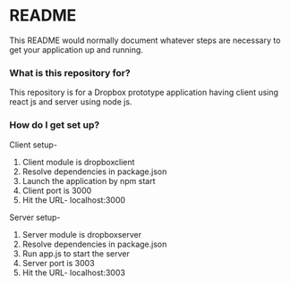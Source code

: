 # README #

This README would normally document whatever steps are necessary to get your application up and running.

### What is this repository for? ###
This repository is for a Dropbox prototype application having client using react js and server using node js.

### How do I get set up? ###
Client setup-
1) Client module is dropboxclient
2) Resolve dependencies in package.json
3) Launch the application by npm start
4) Client port is 3000 
5) Hit the URL- localhost:3000

Server setup-
1) Server module is dropboxserver
2) Resolve dependencies in package.json
3) Run app.js to start the server
4) Server port is 3003
5) Hit the URL- localhost:3003



